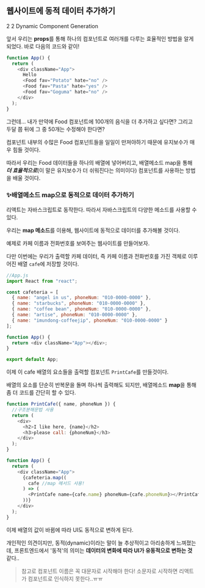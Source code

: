 ## 웹사이트에 동적 데이터 추가하기

2 2 Dynamic Component Generation

앞서 우리는 **props**를 통해 하나의 컴포넌트로 여러개를 다루는 효율적인 방법을 알게 되었다. 바로 다음의 코드와 같이!

```js
function App() {
  return (
    <div className="App">
      Hello
      <Food fav="Potato" hate="no" />
      <Food fav="Pasta" hate="yes" />
      <Food fav="Goguma" hate="no" />
    </div>
  );
}
```

그런데... 내가 만약에 Food 컴포넌트에 100개의 음식을 더 추가하고 싶다면? 그리고 두달 쯤 뒤에 그 중 50개는 수정해야 한다면?

컴포넌트 내부의 수많은 Food 컴포넌트들을 일일이 만져야하기 때문에 유지보수가 매우 힘들 것이다.

따라서 우리는 Food 데이터들을 하나의 배열에 넣어버리고, 배열메소드 map을 통해 **_더 효율적으로_**(이 말은 유지보수가 더 쉬워진다는 의미이다) 컴포넌트를 사용하는 방법을 배울 것이다.

### ✨배열메소드 map으로 동적으로 데이터 추가하기

리액트는 자바스크립트로 동작한다. 따라서 자바스크립트의 다양한 메소드를 사용할 수 있다.

우리는 **map 메소드**를 이용해, 웹사이트에 동적으로 데이터를 추가해볼 것이다.

예제로 카페 이름과 전화번호를 보여주는 웹사이트를 만들어보자.

다만 이번에는 우리가 출력할 카페 데이터, 즉 카페 이름과 전화번호를 가진 객체로 이루어진 배열 `cafe`에 저장할 것이다.

```js
//App.js
import React from "react";

const cafeteria = [
  { name: "angel in us", phoneNum: "010-0000-0000" },
  { name: "starbucks", phoneNum: "010-0000-0000" },
  { name: "coffee bean", phoneNum: "010-0000-0000" },
  { name: "artise", phoneNum: "010-0000-0000" },
  { name: "imundong-coffeejip", phoneNum: "010-0000-0000" }
];

function App() {
  return <div className="App"></div>;
}

export default App;
```

이제 이 cafe 배열의 요소들을 출력할 컴포넌트 `PrintCafe`를 만들것이다.

배열의 요소를 단순히 반복문을 돌며 하나씩 출력해도 되지만, 배열메소드 **map**을 통해 좀 더 코드를 간단히 할 수 있다.

```js
function PrintCafe({ name, phoneNum }) {
  //구조분해문법 사용
  return (
    <div>
      <h2>I like here, {name}</h2>
      <h3>please call: {phoneNum}</h3>
    </div>
  );
}

function App() {
  return (
    <div className="App">
      {cafeteria.map((
        cafe //map 메서드 사용!
      ) => (
        <PrintCafe name={cafe.name} phoneNum={cafe.phoneNum}></PrintCafe>
      ))}
    </div>
  );
}
```

이제 배열의 값이 바뀜에 따라 UI도 동적으로 변하게 된다.

개인적인 의견이지만, 동적(dynamic)이라는 말이 늘 추상적이고 아리송하게 느껴졌는데, 프론트엔드에서 '동적'의 의미는 **데이터의 변화에 따라 UI가 유동적으로 변하는 것** 같다..

> 참고로 컴포넌트 이름은 꼭 대문자로 시작해야 한다! 소문자로 시작하면 리액트가 컴포넌트로 인식하지 못한다..ㅠㅠ
